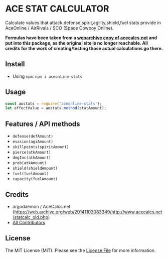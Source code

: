 # ACE STAT CALCULATOR

Calculate values that attack,defense,spirit,agility,shield,fuel stats provide in AceOnline / AirRivals / SCO (Space Cowboy Online).

**Formulas have been taken from a [webarchive copy of acecalcs.net](https://web.archive.org/web/20141103083349/http://www.acecalcs.net/statcalc_old.php) and put into this package, as the original site is no longer reachable. All credits for the work of creating/testing those actual calculations go there.**

## Install

* Using `npm`: `npm i aceonline-stats`

## Usage

```JavaScript
const aostats = require('aceonline-stats');
let effectValue = aostats.method(statAmount);
```

## Features / API methods

* `defense(defAmount)`
* `evasion(agiAmount)`
* `skillpoints(spiritAmount)`
* `pierce(atkAmount)`
* `dmgInc(atkAmount)`
* `prob(atkAmount)`
* `shield(shieldAmount)`
* `fuel(fuelAmount)`
* `capacity(fuelAmount)`

## Credits

- argodaemon / AceCalcs.net (https://web.archive.org/web/20141103083349/http://www.acecalcs.net/statcalc_old.php)
- [All Contributors][link-contributors]

## License

The MIT License (MIT). Please see the [License File](LICENSE.md) for more information.


[ico-license]: https://img.shields.io/badge/license-MIT-brightgreen.svg?style=flat-square

[link-contributors]: ../../contributors
